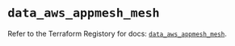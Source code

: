 # `data_aws_appmesh_mesh`

Refer to the Terraform Registory for docs: [`data_aws_appmesh_mesh`](https://www.terraform.io/docs/providers/aws/d/appmesh_mesh).
